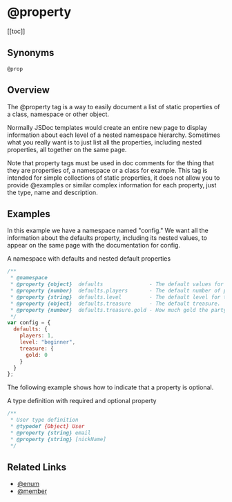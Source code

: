 # @property

[[toc]]

## Synonyms

`@prop`

## Overview

The @property tag is a way to easily document a list of static properties of a class, namespace or other object.

Normally JSDoc templates would create an entire new page to display information about each level of a nested namespace hierarchy. Sometimes what you really want is to just list all the properties, including nested properties, all together on the same page.

Note that property tags must be used in doc comments for the thing that they are properties of, a namespace or a class for example. This tag is intended for simple collections of static properties, it does not allow you to provide @examples or similar complex information for each property, just the type, name and description.

## Examples

In this example we have a namespace named "config." We want all the information about the defaults property, including its nested values, to appear on the same page with the documentation for config.

A namespace with defaults and nested default properties

```js
/**
 * @namespace
 * @property {object}  defaults               - The default values for parties.
 * @property {number}  defaults.players       - The default number of players.
 * @property {string}  defaults.level         - The default level for the party.
 * @property {object}  defaults.treasure      - The default treasure.
 * @property {number}  defaults.treasure.gold - How much gold the party starts with.
 */
var config = {
  defaults: {
    players: 1,
    level: "beginner",
    treasure: {
      gold: 0
    }
  }
};
```

The following example shows how to indicate that a property is optional.

A type definition with required and optional property

```js
/**
 * User type definition
 * @typedef {Object} User
 * @property {string} email
 * @property {string} [nickName]
 */
```

## Related Links

- [@enum](./enum.md)
- [@member](./member.md)
